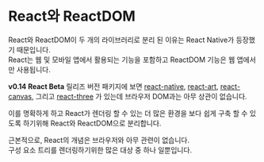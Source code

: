 # React와 ReactDOM

React와 ReactDOM이 두 개의 라이브러리로 분리 된 이유는 React Native가 등장했기 때문입니다.  
React는 웹 및 모바일 앱에서 활용되는 기능을 포함하고 ReactDOM 기능은 웹 앱에서만 사용됩니다.  

**v0.14 React Beta** 릴리즈 버전 패키지에 보면
[react-native](https://facebook.github.io/react-native), [react-art](https://github.com/reactjs/react-art), [react-canvas](https://github.com/Flipboard/react-canvas), 그리고 [react-three](https://github.com/Izzimach/react-three) 가 있는데 브라우저 DOM과는 아무 상관이 없습니다.  

이를 명확하게 하고 React가 렌더링 할 수 있는 더 많은 환경을 보다 쉽게 구축 할 수 있도록 하기위해 React와 ReactDOM으로 분리합니다.  

근본적으로, React의 개념은 브라우저와 아무 관련이 없습니다.  
구성 요소 트리를 렌더링하기위한 많은 대상 중 하나 일뿐입니다.  

